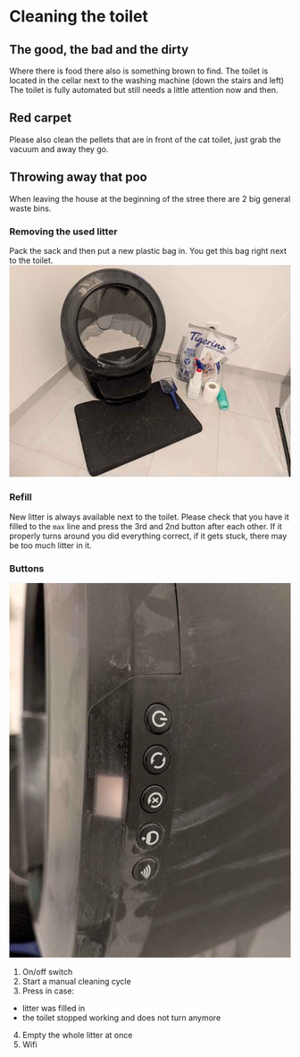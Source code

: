 # Cleaning the toilet

## The good, the bad and the dirty
Where there is food there also is something brown to find.
The toilet is located in the cellar next to the washing machine (down the stairs and left)
The toilet is fully automated but still needs a little attention now and then.

## Red carpet
Please also clean the pellets that are in front of the cat toilet, just grab the vacuum and away they go.

## Throwing away that poo
When leaving the house at the beginning of the stree there are 2 big general waste bins.

### Removing the used litter
Pack the sack and then put a new plastic bag in.
You get this bag right next to the toilet.
![drawing](assets/toilet.jpg)

### Refill
New litter is always available next to the toilet.
Please check that you have it filled to the `max` line and press the 3rd and 2nd button after each other.
If it properly turns around you did everything correct, if it gets stuck, there may be too much litter in it.

### Buttons
![drawing](assets/cat_toilet_buttons.jpg)

1. On/off switch
2. Start a manual cleaning cycle
3. Press in case:
  - litter was filled in
  - the toilet stopped working and does not turn anymore
4. Empty the whole litter at once
5. Wifi